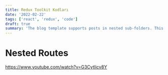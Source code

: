 ```yaml
---
title: Redux Toolkit Kodları
date: '2022-02-22'
tags: ['react', 'redux', 'code']
draft: true
summary: 'The blog template supports posts in nested sub-folders. This can be used to group posts of similar content e.g. a multi-part course. This post is itself an example of a nested route!'
---
```


# Nested Routes

https://www.youtube.com/watch?v=G3Cytlicv8Y
